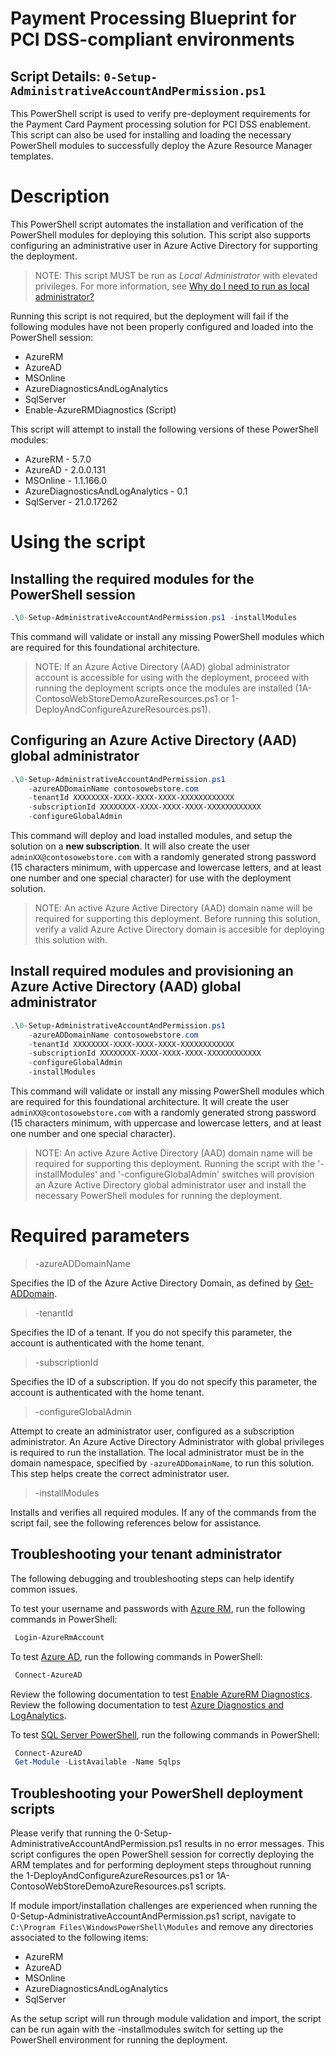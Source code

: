 # Payment Processing Blueprint for PCI DSS-compliant environments

## Script Details: `0-Setup-AdministrativeAccountAndPermission.ps1`

This PowerShell script is used to verify pre-deployment requirements for the Payment Card Payment processing solution for PCI DSS enablement.
This script can also be used for installing and loading the necessary PowerShell modules to successfully deploy the Azure Resource Manager templates. 
 
# Description 
 This PowerShell script automates the installation and verification of the PowerShell modules for deploying this solution. This script also supports configuring an administrative user in Azure Active Directory for supporting the deployment. 
 
 > NOTE: This script MUST be run as *Local Administrator* with elevated privileges. For more information, see [Why do I need to run as local administrator?](https://social.technet.microsoft.com/Forums/scriptcenter/en-US/41a4ba3d-93fd-485b-be22-c877afff1bd8/how-to-run-a-powershell-script-in-admin-account?forum=ITCG)  

 Running this script is not required, but the deployment will fail if the following modules have not been properly configured and loaded into the PowerShell session:
- AzureRM
- AzureAD
- MSOnline
- AzureDiagnosticsAndLogAnalytics
- SqlServer
- Enable-AzureRMDiagnostics (Script)

This script will attempt to install the following versions of these PowerShell modules:
- AzureRM - 5.7.0
- AzureAD - 2.0.0.131
- MSOnline - 1.1.166.0
- AzureDiagnosticsAndLogAnalytics - 0.1
- SqlServer - 21.0.17262

# Using the script

## Installing the required modules for the PowerShell session

```powershell
.\0-Setup-AdministrativeAccountAndPermission.ps1 -installModules
```
This command will validate or install any missing PowerShell modules which are required for this foundational architecture.

> NOTE: If an Azure Active Directory (AAD) global administrator account is accessible for using with the deployment, proceed with running the deployment scripts once the modules are installed (1A-ContosoWebStoreDemoAzureResources.ps1 or 1-DeployAndConfigureAzureResources.ps1). 

## Configuring an Azure Active Directory (AAD) global administrator

```powershell
.\0-Setup-AdministrativeAccountAndPermission.ps1 
    -azureADDomainName contosowebstore.com
    -tenantId XXXXXXXX-XXXX-XXXX-XXXX-XXXXXXXXXXXX
    -subscriptionId XXXXXXXX-XXXX-XXXX-XXXX-XXXXXXXXXXXX
    -configureGlobalAdmin 
 ```

This command will deploy and load installed modules, and setup the solution on a **new subscription**. It will also create the user `adminXX@contosowebstore.com` with a randomly generated strong password (15 characters minimum, with uppercase and lowercase letters, and at least one number and one special character) for use with the deployment solution. 
 
> NOTE: An active Azure Active Directory (AAD) domain name will be required for supporting this deployment. Before running this solution, verify a valid Azure Active Directory domain is accesible for deploying this solution with.  
 
## Install required modules and provisioning an Azure Active Directory (AAD) global administrator

```powershell
.\0-Setup-AdministrativeAccountAndPermission.ps1 
    -azureADDomainName contosowebstore.com
    -tenantId XXXXXXXX-XXXX-XXXX-XXXX-XXXXXXXXXXXX
    -subscriptionId XXXXXXXX-XXXX-XXXX-XXXX-XXXXXXXXXXXX
    -configureGlobalAdmin 
    -installModules
 ``` 
This command will validate or install any missing PowerShell modules which are required for this foundational architecture. It will create the user `adminXX@contosowebstore.com` with a randomly generated strong password (15 characters minimum, with uppercase and lowercase letters, and at least one number and one special character). 

> NOTE: An active Azure Active Directory (AAD) domain name will be required for supporting this deployment. Running the script with the '-installModules' and '-configureGlobalAdmin' switches will provision an Azure Active Directory global administrator user and install the necessary PowerShell modules for running the deployment.  
 
# Required parameters

> -azureADDomainName <String>

Specifies the ID of the Azure Active Directory Domain, as defined by [Get-ADDomain](https://technet.microsoft.com/en-us/library/ee617224.aspx).

> -tenantId <String>

Specifies the ID of a tenant. If you do not specify this parameter, the account is authenticated with the home tenant.

> -subscriptionId <String>

Specifies the ID of a subscription. If you do not specify this parameter, the account is authenticated with the home tenant.

> -configureGlobalAdmin

Attempt to create an administrator user, configured as a subscription administrator. An Azure Active Directory Administrator with global privileges is required to run the installation. The local administrator must be in the domain namespace, specified by `-azureADDomainName`, to run this solution. This step helps create the correct administrator user.

> -installModules

Installs and verifies all required modules. If any of the commands from the script fail, see the following references below for assistance.

## Troubleshooting your tenant administrator

The following debugging and troubleshooting steps can help identify common issues.

To test your username and passwords with [Azure RM](https://docs.microsoft.com/en-us/powershell/azureps-cmdlets-docs/), run the following commands in PowerShell:
```powershell 
 Login-AzureRmAccount
```

To test [Azure AD](https://technet.microsoft.com/en-us/library/dn975125.aspx), run the following commands in PowerShell:  
```powershell 
 Connect-AzureAD
```

Review the following documentation to test [Enable AzureRM Diagnostics](https://www.powershellgallery.com/packages/Enable-AzureRMDiagnostics/1.3/DisplayScript).                   
Review the following documentation to test [Azure Diagnostics and LogAnalytics](https://www.powershellgallery.com/packages/AzureDiagnosticsAndLogAnalytics/0.1).                  

To test [SQL Server PowerShell](https://msdn.microsoft.com/en-us/library/hh231683.aspx?f=255&MSPPError=-2147217396#Installing#SQL#Server#PowerShell#Support), run the following commands in PowerShell:
```powershell  
 Connect-AzureAD  
 Get-Module -ListAvailable -Name Sqlps
```
## Troubleshooting your PowerShell deployment scripts

Please verify that running the 0-Setup-AdministrativeAccountAndPermission.ps1 results in no error messages. This script configures the open PowerShell session for correctly deploying the ARM templates and for performing deployment steps throughout running the 1-DeployAndConfigureAzureResources.ps1 or 1A-ContosoWebStoreDemoAzureResources.ps1 scripts. 

If module import/installation challenges are experienced when running the 0-Setup-AdministrativeAccountAndPermission.ps1 script, navigate to `C:\Program Files\WindowsPowerShell\Modules` and remove any directories associated to the following items:
- AzureRM
- AzureAD
- MSOnline
- AzureDiagnosticsAndLogAnalytics
- SqlServer

As the setup script will run through module validation and import, the script can be run again with the -installmodules switch for setting up the PowerShell environment for running the deployment. 
